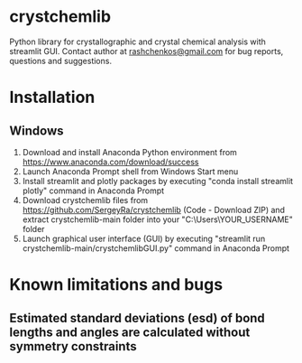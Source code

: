 # crystchemlib
Python library for crystallographic and crystal chemical analysis with streamlit GUI. Contact author at rashchenkos@gmail.com for bug reports, questions and suggestions.

# Installation

## Windows

1. Download and install Anaconda Python environment from https://www.anaconda.com/download/success
2. Launch Anaconda Prompt shell from Windows Start menu
3. Install streamlit and plotly packages by executing "conda install streamlit plotly" command in Anaconda Prompt
4. Download crystchemlib files from https://github.com/SergeyRa/crystchemlib (Code - Download ZIP) and extract crystchemlib-main folder into your "C:\Users\YOUR_USERNAME" folder
5. Launch graphical user interface (GUI) by executing "streamlit run crystchemlib-main/crystchemlibGUI.py" command in Anaconda Prompt

# Known limitations and bugs
## Estimated standard deviations (esd) of bond lengths and angles are calculated without symmetry constraints
